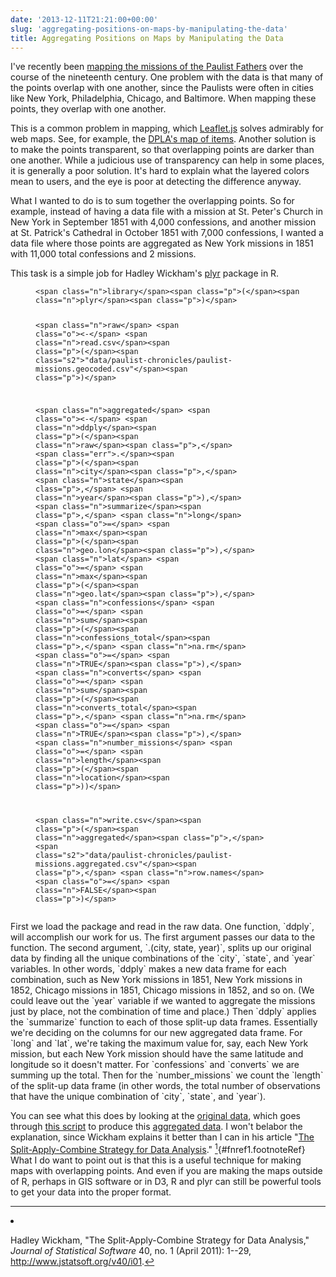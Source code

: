 ```yaml
---
date: '2013-12-11T21:21:00+00:00'
slug: 'aggregating-positions-on-maps-by-manipulating-the-data'
title: Aggregating Positions on Maps by Manipulating the Data
---
```


I've recently been [mapping the missions of the Paulist Fathers](http://usreligion.blogspot.com/2013/10/historical-religion-data-in-nhgis-and.html) over the course of the nineteenth century. One problem with the data is that many of the points overlap with one another, since the Paulists were often in cities like New York, Philadelphia, Chicago, and Baltimore. When mapping these points, they overlap with one another.

This is a common problem in mapping, which [Leaflet.js](http://leafletjs.com/) solves admirably for web maps. See, for example, the [DPLA's map of items](http://dp.la/map). Another solution is to make the points transparent, so that overlapping points are darker than one another. While a judicious use of transparency can help in some places, it is generally a poor solution. It's hard to explain what the layered colors mean to users, and the eye is poor at detecting the difference anyway.

What I wanted to do is to sum together the overlapping points. So for example, instead of having a data file with a mission at St. Peter's Church in New York in September 1851 with 4,000 confessions, and another mission at St. Patrick's Cathedral in October 1851 with 7,000 confessions, I wanted a data file where those points are aggregated as New York missions in 1851 with 11,000 total confessions and 2 missions.

This task is a simple job for Hadley Wickham's [plyr](http://plyr.had.co.nz/) package in R.
<figure class="highlight">
<pre><code class="language-r" data-lang="r">&lt;span class="n">library&lt;/span>&lt;span class="p">(&lt;/span>&lt;span class="n">plyr&lt;/span>&lt;span class="p">)&lt;/span>

&lt;span class="n">raw&lt;/span> &lt;span class="o">&lt;-&lt;/span> &lt;span class="n">read.csv&lt;/span>&lt;span class="p">(&lt;/span>&lt;span class="s2">"data/paulist-chronicles/paulist-missions.geocoded.csv"&lt;/span>&lt;span class="p">)&lt;/span>

&lt;span class="n">aggregated&lt;/span> &lt;span class="o">&lt;-&lt;/span> &lt;span class="n">ddply&lt;/span>&lt;span class="p">(&lt;/span>&lt;span class="n">raw&lt;/span>&lt;span class="p">,&lt;/span> &lt;span class="err">.&lt;/span>&lt;span class="p">(&lt;/span>&lt;span class="n">city&lt;/span>&lt;span class="p">,&lt;/span> &lt;span class="n">state&lt;/span>&lt;span class="p">,&lt;/span> &lt;span class="n">year&lt;/span>&lt;span class="p">),&lt;/span> &lt;span class="n">summarize&lt;/span>&lt;span class="p">,&lt;/span>
                    &lt;span class="n">long&lt;/span> &lt;span class="o">=&lt;/span> &lt;span class="n">max&lt;/span>&lt;span class="p">(&lt;/span>&lt;span class="n">geo.lon&lt;/span>&lt;span class="p">),&lt;/span>
                    &lt;span class="n">lat&lt;/span> &lt;span class="o">=&lt;/span>  &lt;span class="n">max&lt;/span>&lt;span class="p">(&lt;/span>&lt;span class="n">geo.lat&lt;/span>&lt;span class="p">),&lt;/span>
                    &lt;span class="n">confessions&lt;/span> &lt;span class="o">=&lt;/span> &lt;span class="n">sum&lt;/span>&lt;span class="p">(&lt;/span>&lt;span class="n">confessions_total&lt;/span>&lt;span class="p">,&lt;/span> &lt;span class="n">na.rm&lt;/span> &lt;span class="o">=&lt;/span> &lt;span class="n">TRUE&lt;/span>&lt;span class="p">),&lt;/span>
                    &lt;span class="n">converts&lt;/span> &lt;span class="o">=&lt;/span> &lt;span class="n">sum&lt;/span>&lt;span class="p">(&lt;/span>&lt;span class="n">converts_total&lt;/span>&lt;span class="p">,&lt;/span> &lt;span class="n">na.rm&lt;/span> &lt;span class="o">=&lt;/span> &lt;span class="n">TRUE&lt;/span>&lt;span class="p">),&lt;/span>
                    &lt;span class="n">number_missions&lt;/span> &lt;span class="o">=&lt;/span> &lt;span class="n">length&lt;/span>&lt;span class="p">(&lt;/span>&lt;span class="n">location&lt;/span>&lt;span class="p">))&lt;/span> 

&lt;span class="n">write.csv&lt;/span>&lt;span class="p">(&lt;/span>&lt;span class="n">aggregated&lt;/span>&lt;span class="p">,&lt;/span> 
          &lt;span class="s2">"data/paulist-chronicles/paulist-missions.aggregated.csv"&lt;/span>&lt;span class="p">,&lt;/span>
          &lt;span class="n">row.names&lt;/span> &lt;span class="o">=&lt;/span> &lt;span class="n">FALSE&lt;/span>&lt;span class="p">)&lt;/span></code></pre>
</figure>
First we load the package and read in the raw data. One function, `ddply`, will accomplish our work for us. The first argument passes our data to the function. The second argument, `.(city, state, year)`, splits up our original data by finding all the unique combinations of the `city`, `state`, and `year` variables. In other words, `ddply` makes a new data frame for each combination, such as New York missions in 1851, New York missions in 1852, Chicago missions in 1851, Chicago missions in 1852, and so on. (We could leave out the `year` variable if we wanted to aggregate the missions just by place, not the combination of time and place.) Then `ddply` applies the `summarize` function to each of those split-up data frames. Essentially we're deciding on the columns for our new aggregated data frame. For `long` and `lat`, we're taking the maximum value for, say, each New York mission, but each New York mission should have the same latitude and longitude so it doesn't matter. For `confessions` and `converts` we are summing up the total. Then for the `number_missions` we count the `length` of the split-up data frame (in other words, the total number of observations that have the unique combination of `city`, `state`, and `year`).

You can see what this does by looking at the [original data](https://github.com/lmullen/demographics-religion/blob/master/data/paulist-chronicles/paulist-missions.geocoded.csv), which goes through [this script](https://github.com/lmullen/demographics-religion/blob/master/data/paulist-chronicles/aggregate-missions.r) to produce this [aggregated data](https://github.com/lmullen/demographics-religion/blob/master/data/paulist-chronicles/paulist-missions.aggregated.csv). I won't belabor the explanation, since Wickham explains it better than I can in his article "[The Split-Apply-Combine Strategy for Data Analysis](http://www.jstatsoft.org/v40/i01)." [<sup>1</sup>](#fn1){\#fnref1.footnoteRef} What I do want to point out is that this is a useful technique for making maps with overlapping points. And even if you are making the maps outside of R, perhaps in GIS software or in D3, R and plyr can still be powerful tools to get your data into the proper format.
<section class="footnotes">

------------------------------------------------------------------------

<li id="fn1">
<p>
Hadley Wickham, "The Split-Apply-Combine Strategy for Data Analysis," <em>Journal of Statistical Software</em> 40, no. 1 (April 2011): 1--29, <a href="http://www.jstatsoft.org/v40/i01" class="uri">http://www.jstatsoft.org/v40/i01</a>.<a href="#fnref1">↩</a>
</p>
</li>
</section>
